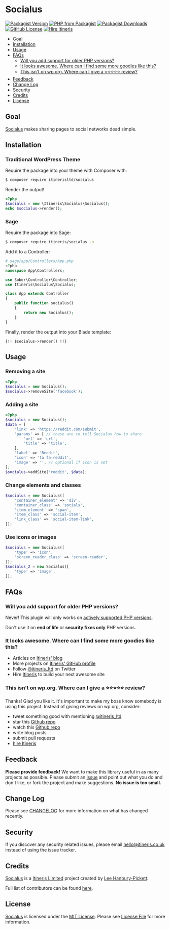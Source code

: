 # Socialus

[![Packagist Version](https://img.shields.io/packagist/v/itinerisltd/socialus.svg)](https://packagist.org/packages/itinerisltd/socialus)
[![PHP from Packagist](https://img.shields.io/packagist/php-v/itinerisltd/socialus.svg)](https://packagist.org/packages/itinerisltd/socialus)
[![Packagist Downloads](https://img.shields.io/packagist/dt/itinerisltd/socialus.svg)](https://packagist.org/packages/itinerisltd/socialus)
[![GitHub License](https://img.shields.io/github/license/itinerisltd/socialus.svg)](https://github.com/ItinerisLtd/socialus/blob/master/LICENSE)
[![Hire Itineris](https://img.shields.io/badge/Hire-Itineris-ff69b4.svg)](https://www.itineris.co.uk/contact/)

<!-- START doctoc generated TOC please keep comment here to allow auto update -->
<!-- DON'T EDIT THIS SECTION, INSTEAD RE-RUN doctoc TO UPDATE -->


- [Goal](#goal)
- [Installation](#installation)
- [Usage](#usage)
- [FAQs](#faqs)
  - [Will you add support for older PHP versions?](#will-you-add-support-for-older-php-versions)
  - [It looks awesome. Where can I find some more goodies like this?](#it-looks-awesome-where-can-i-find-some-more-goodies-like-this)
  - [This isn't on wp.org. Where can I give a ⭐️⭐️⭐️⭐️⭐️ review?](#this-isnt-on-wporg-where-can-i-give-a-%EF%B8%8F%EF%B8%8F%EF%B8%8F%EF%B8%8F%EF%B8%8F-review)
- [Feedback](#feedback)
- [Change Log](#change-log)
- [Security](#security)
- [Credits](#credits)
- [License](#license)

<!-- END doctoc generated TOC please keep comment here to allow auto update -->

## Goal

[Socialus](https://github.com/ItinerisLtd/socialus) makes sharing pages to social networks dead simple.

## Installation

### Traditional WordPress Theme

Require the package into your theme with Composer with:

```bash
$ composer require itinerisltd/socialus
```

Render the output!

```php
<?php
$socialus = new \Itineris\Socialus\Socialus();
echo $socialus->render();
```

### Sage

Require the package into Sage:

```bash
$ composer require itineris/socialus -o
```

Add it to a Controller:

```php
# sage/app/Controllers/App.php
<?php
namespace App\Controllers;

use Sober\Controller\Controller;
use Itineris\Socialus\Socialus;

class App extends Controller
{
    public function socialus()
    {
        return new Socialus();
    }
}
```

Finally, render the output into your Blade template:
```blade
{!! $socialus->render() !!}
```

## Usage

### Removing a site

```php
<?php
$socialus = new Socialus();
$socialus->removeSite('facebook');
```

### Adding a site

```php
<?php
$socialus = new Socialus();
$data = [
    'link' => 'https://reddit.com/submit',
    'params' => [ // these are to tell Socialus how to share
        'url' => 'url',
        'title' => 'title',
    ],
    'label' => 'Reddit',
    'icon' => 'fa fa-reddit',
    'image' => '', // optional if icon is set
];
$socialus->addSite('reddit', $data);
```

### Change elements and classes

```php
$socialus = new Socialus([
    'container_element' => 'div',
    'container_class' => 'socials',
    'item_element' => 'span',
    'item_class' => 'social-item',
    'link_class' => 'social-item-link',
]);
```

### Use icons or images

```php
$socialus = new Socialus([
    'type' => 'icon',
    'screen_reader_class' => 'screen-reader',
]);
$socialus_2 = new Socialus([
    'type' => 'image',
]);
```

## FAQs

### Will you add support for older PHP versions?

Never! This plugin will only works on [actively supported PHP versions](https://secure.php.net/supported-versions.php).

Don't use it on **end of life** or **security fixes only** PHP versions.

### It looks awesome. Where can I find some more goodies like this?

- Articles on [Itineris' blog](https://www.itineris.co.uk/blog/)
- More projects on [Itineris' GitHub profile](https://github.com/itinerisltd)
- Follow [@itineris_ltd](https://twitter.com/itineris_ltd) on Twitter
- Hire [Itineris](https://www.itineris.co.uk/services/) to build your next awesome site

### This isn't on wp.org. Where can I give a ⭐️⭐️⭐️⭐️⭐️ review?

Thanks! Glad you like it. It's important to make my boss know somebody is using this project. Instead of giving reviews on wp.org, consider:

- tweet something good with mentioning [@itineris_ltd](https://twitter.com/itineris_ltd)
- star this [Github repo](https://github.com/ItinerisLtd/socialus)
- watch this [Github repo](https://github.com/ItinerisLtd/socialus)
- write blog posts
- submit pull requests
- [hire Itineris](https://www.itineris.co.uk/services/)

## Feedback

**Please provide feedback!** We want to make this library useful in as many projects as possible.
Please submit an [issue](https://github.com/ItinerisLtd/socialus/issues/new) and point out what you do and don't like, or fork the project and make suggestions.
**No issue is too small.**

## Change Log

Please see [CHANGELOG](./CHANGELOG.md) for more information on what has changed recently.

## Security

If you discover any security related issues, please email [hello@itineris.co.uk](mailto:hello@itineris.co.uk) instead of using the issue tracker.

## Credits

[Socialus](https://github.com/ItinerisLtd/socialus) is a [Itineris Limited](https://www.itineris.co.uk/) project created by [Lee Hanbury-Pickett](https://github.com/codepuncher).

Full list of contributors can be found [here](https://github.com/ItinerisLtd/socialus/graphs/contributors).

## License

[Socialus](https://github.com/ItinerisLtd/socialus) is licensed under the [MIT License](https://opensource.org/licenses/MIT).
Please see [License File](./LICENSE) for more information.

